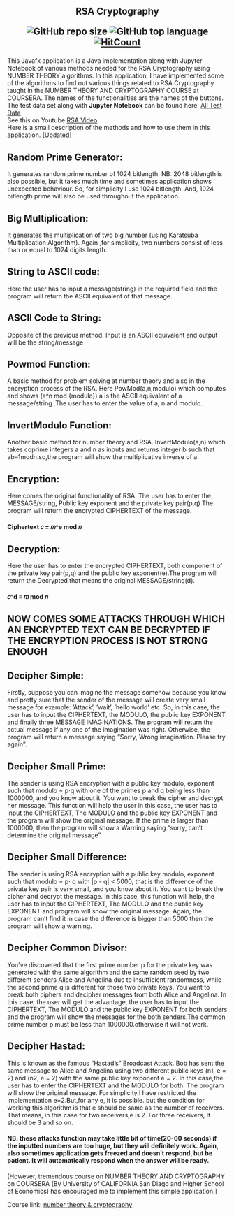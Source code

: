 <h2 align="center"> RSA Cryptography 

 ![GitHub repo size](https://img.shields.io/github/repo-size/hishamcse/RSA-Cryptography)
 ![GitHub top language](https://img.shields.io/github/languages/top/hishamcse/RSA-Cryptography)
 [![HitCount](http://hits.dwyl.com/{hishamcse}/{RSA-Cryptography}.svg)](http://hits.dwyl.com/{hishamcse}/{RSA-Cryptography})
 
 </h2>

This Javafx application is a Java implementation along with Jupyter Notebook of various methods needed for the RSA Cryptography using NUMBER THEORY algorithms. In this application, I have implemented some of the algorithms to find out various things related to RSA Cryptography  taught in the NUMBER THEORY AND CRYPTOGRAPHY COURSE at COURSERA. The names of the functionalities are the names of the buttons. <br />
The test data set along with <b>Jupyter Notebook</b> can be found here: [All Test Data](https://github.com/hishamcse/RSA-Cryptography/tree/master/RSA%20Cryptography/TestData) <br />
See this on Youtube [RSA Video](https://www.youtube.com/watch?v=tQi43Qg8XsU&t=0s) <br />
Here is a small description of the methods and how to use them in this application. [Updated]

## Random Prime Generator:
It generates random prime number of 1024 bitlength.
NB: 2048 bitlength is also possible, but it takes much time and sometimes application shows unexpected behaviour. So, for simplicity I use 1024 bitlength.
And, 1024 bitlength prime will also be used throughout the application.

## Big Multiplication:
It generates the multiplication of two big number (using Karatsuba Multiplication Algorithm). Again ,for simplicity, two numbers consist of less than or equal to 1024 digits length.

## String to ASCII code:
Here the user has to input a message(string) in the required field and the program will return the ASCII equivalent of that message.

## ASCII Code to String:
Opposite of the previous method. Input is an ASCII equivalent and output will be the string/message

## Powmod Function:
A basic method for problem solving at number theory and also in the encryption process of the RSA. Here PowMod(a,n,modulo) which computes and shows (a^n mod {modulo})
a is the ASCII equivalent of a message/string .The user has to enter the value of a, n and modulo.

## InvertModulo Function:
Another basic method for number theory and RSA.
InvertModulo(a,n) which takes coprime integers a and n as inputs and returns integer b such that  ab≡1modn.so,the program will show the multiplicative inverse of a.

## Encryption:
Here comes the original functionality of RSA. The user has to enter the MESSAGE/string,
Public key exponent and the private key pair(p,q) 
The program will return the encrypted CIPHERTEXT of the message.
#### Ciphertext 𝑐 = 𝑚^e mod 𝑛

## Decryption:
Here the user has to enter the encrypted CIPHERTEXT, both component of the private key pair(p,q) and the public key exponent(e).The program will return the 
Decrypted that means the original MESSAGE/string(d).
#### 𝑐^d ≡ 𝑚 mod 𝑛

## NOW COMES SOME ATTACKS THROUGH WHICH AN ENCRYPTED TEXT CAN BE DECRYPTED IF THE ENCRYPTION PROCESS IS NOT STRONG ENOUGH

## Decipher Simple:
Firstly, suppose you can imagine the message somehow because you know and pretty sure that the sender of the message will create very small message for example: ’Attack’, ’wait’, ’hello world’ etc. So, in this case, the user has to input the CIPHERTEXT, the MODULO, the public key EXPONENT and finally three MESSAGE IMAGINATIONS. The program will return the actual message if any one of the imagination was right. Otherwise, the program will return a message saying
“Sorry, Wrong imagination. Please try again”.

## Decipher Small Prime:
The sender is using RSA encryption with a public key modulo, exponent such that modulo = p⋅q with one of the primes p and q being less than 1000000, and you know about it. You want to break the cipher and decrypt her message.
This function will help the user in this case, the user has to input the CIPHERTEXT,
The MODULO and the public key EXPONENT and the program will show the original message. If the prime is larger than 1000000, then the program will show a Warning saying “sorry, can’t determine the original message”

## Decipher Small Difference:
The sender is using RSA encryption with a public key modulo, exponent such that modulo = 
p⋅ q with |p - q| < 5000, that is the difference of the private key pair is very small, and you know about it. You want to break the cipher and decrypt the message.
In this case, this function will help, the user has to input the CIPHERTEXT,
The MODULO and the public key EXPONENT and program will show the original message. Again, the program can’t find it in case the difference is bigger than 5000 then the program will show a warning.

## Decipher Common Divisor:
You've discovered that the first prime number p for the private key was generated with the same algorithm and the same random seed by two different senders Alice and Angelina due to insufficient randomness, while the second prime q is different for those two private keys. You want to break both ciphers and decipher messages from both Alice and Angelina.
In this case, the user will get the advantage, the user has to input the CIPHERTEXT, The MODULO and the public key EXPONENT for both senders and the program will show the messages for the both senders.The common prime number p must be less than 1000000.otherwise it will not work.

## Decipher Hastad:
This is known as the famous “Hastad’s” Broadcast Attack.
Bob has sent the same message to Alice and Angelina using two different public keys (n1, e = 2) and (n2, e = 2) with the same public key exponent e = 2. 
In this case,the user has to enter the 	CIPHERTEXT and the MODULO for both.
The program will show the original message. For simplicity,I have restricted the implementation e=2.But,for any e, it is possible. but the condition for working this algorithm is that e should be same as the number of receivers. That means, in this case for two receivers,e is 2.
For three receivers, It should be 3 and so on.

#### NB: these attacks function may take little bit of time(20-60 seconds) if the inputted numbers are too huge, but they will definitely work. Again, also sometimes application gets freezed and doesn’t respond, but be patient. It will automatically respond when the answer will be ready.

[However, tremendous course on NUMBER THEORY AND CRYPTOGRAPHY on COURSERA   (By University of CALIFORNIA San Diago and Higher School of Economics) has encouraged me to implement this simple application.]

Course link: [number theory & cryptography](https://www.coursera.org/learn/number-theory-cryptography)






